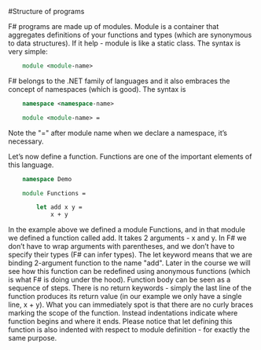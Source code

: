 #Structure of programs 

F# programs are made up of modules. Module is a container that aggregates definitions of your functions and types (which are synonymous to data structures). If it help - module is like a static class. The syntax is very simple:

```fsharp
    module <module-name>
```

F# belongs to the .NET family of languages and it also embraces the concept of namespaces (which is good). The syntax is 

```fsharp
    namespace <namespace-name>

    module <module-name> = 
```

Note the "=" after module name when we declare a namespace, it’s necessary. 

Let’s now define a function. Functions are one of the important elements of this language.

```fsharp
    namespace Demo 

    module Functions = 

        let add x y = 
            x + y 
```

In the example above we defined a module Functions, and in that module we defined a function called add. It takes 2 arguments - x and y. In F# we don’t have to wrap arguments with parentheses, and we don’t have to specify their types (F# can infer types). The let keyword means that we are binding 2-argument function to the name "add". Later in the course we will see how this function can be redefined using anonymous functions (which is what F# is doing under the hood). Function body can be seen as a sequence of steps. There is no return keywords - simply the last line of the function produces its return value (in our example we only have a single line, x + y). What you can immediately spot is that there are no curly braces marking the scope of the function. Instead indentations indicate where function begins and where it ends. Please notice that let defining this function is also indented with respect to module definition - for exactly the same purpose. 